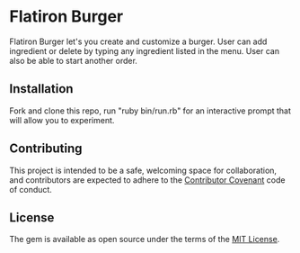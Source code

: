 
# Flatiron Burger

Flatiron Burger let's you create and customize a burger. User can add ingredient or delete by typing any ingredient listed in the menu. User can also be able to start another order. 

## Installation
Fork and clone this repo, run "ruby bin/run.rb" for an interactive prompt that will allow you to experiment.

## Contributing

This project is intended to be a safe, welcoming space for collaboration, and contributors are expected to adhere to the [Contributor Covenant](http://contributor-covenant.org) code of conduct.

## License

The gem is available as open source under the terms of the [MIT License](http://opensource.org/licenses/MIT).